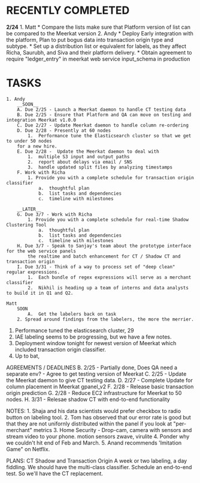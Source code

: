 RECENTLY COMPLETED
==================
__2/24__
	1. Matt
		* Compare the lists make sure that Platform version of list can be compared to the Meerkat version
	2. Andy
		* Deploy Early integration with the platform, Plan to put bogus data into transaction origin type and subtype.
		* Set up a distribution list or equivalent for labels, as they affect Richa, Saurubh, and Siva and their platform delivery.
		* Obtain agreement to require "ledger_entry" in meerkat web service input_schema in production

TASKS
=====
	1. Andy
		__SOON__
		A. Due 2/25 - Launch a Meerkat daemon to handle CT testing data
		B. Due 2/25 - Ensure that Platform and QA can move on testing and integration Meerkat v1.0.0
		C. Due 2/27 - Update Meerkat daemon to handle column re-ordering
		D. Due 2/28 - Presently at 60 nodes
			1.  Performance tune the Elasticsearch cluster so that we get to under 50 nodes
		for a new hire.
		E. Due 2/28 -  Update the Meerkat daemon to deal with
			1.  multiple S3 input and output paths
			2.  report about delays via email / SNS
			3.  handle updated split files by analyzing timestamps
		F. Work with Richa
			1. Provide you with a complete schedule for transaction origin classifier
				a.  thoughtful plan
				b.  list tasks and dependencies
				c.  timeline with milestones

		__LATER__
		G. Due 3/7 - Work with Richa
			1. Provide you with a complete schedule for real-time Shadow Clustering Tool
				a.  thoughtful plan
				b.  list tasks and dependencies
				c.  timeline with milestones
		H. Due 3/7 - Speak to Sanjay's team about the prototype interface for the web service panels
			the realtime and batch enhancement for CT / Shadow CT and transaction origin
		I. Due 3/31 - Think of a way to process set of "deep clean" regular expressions.
			1.  Each bundle of regex expressions will serve as a merchant classifier
			2.  Nikhil is heading up a team of interns and data analysts to build it in Q1 and Q2.

	Matt
		SOON
			A.  Get the labelers back on task
		2. Spread around findings from the labelers, the more the merrier.

1.  Performance tuned the elasticsearch cluster, 29 
2.  IAE labeling seems to be progressing, but we have a few notes.
3.  Deployment window tonight for newest version of Meerkat which included transaction origin classifier.
4.  Up to bat, 

AGREEMENTS / DEADLINES
	B. 2/25 - Partially done, Does QA need a separate env? - Agree to get testing version of Meerkat
	C. 2/25 - Update the Meerkat daemon to give CT testing data.
	D. 2/27 - Complete Update for column placement in Meerkat gpanel_v2
	F. 2/28 - Release basic transaction origin prediction
	G. 2/28 - Reduce EC2 infrastructure for Meerkat to 50 nodes.
	H. 3/31 - Relesae shadow CT with end-to-end functionality

NOTES:
	1. Shaja and his data scientists would prefer checkbox to radio button on labeling tool.
	2. Tom has observed that our error rate is good but that they are not unifornly distributed within the panel if you look at "per-merchant" metrics
	3. Home Security - Drop-cam, camera with sensors and stream video to your phone. motion sensors zwave, virulite
	4. Ponder why we couldn't hit end of Feb and March.
	5. Anand recommends 'Imitation Game" on Netflix.

PLANS:
CT Shadow and Transaction Origin
	A week or two labeling, a day fiddling.
	We should have the multi-class classifier.
	Schedule an end-to-end test.
	So we'll have the CT replacement.

